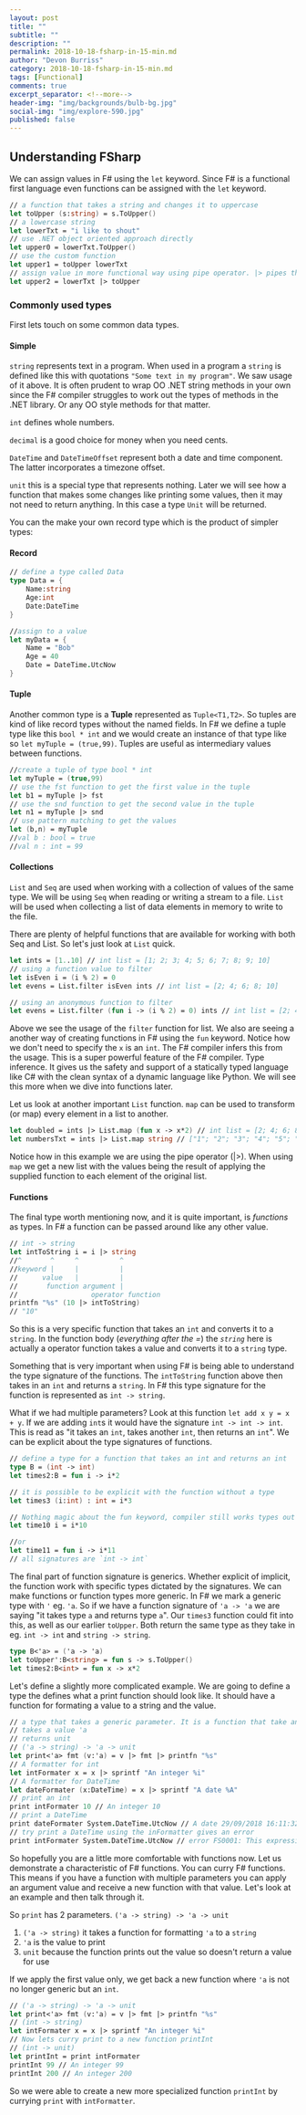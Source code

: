 ```yaml
---
layout: post
title: ""
subtitle: ""
description: ""
permalink: 2018-10-18-fsharp-in-15-min.md
author: "Devon Burriss"
category: 2018-10-18-fsharp-in-15-min.md
tags: [Functional]
comments: true
excerpt_separator: <!--more-->
header-img: "img/backgrounds/bulb-bg.jpg"
social-img: "img/explore-590.jpg"
published: false
---
```


## Understanding FSharp

We can assign values in F# using the `let` keyword. Since F# is a functional first language even functions can be assigned with the `let` keyword.

```fsharp
// a function that takes a string and changes it to uppercase
let toUpper (s:string) = s.ToUpper()
// a lowercase string
let lowerTxt = "i like to shout"
// use .NET object oriented approach directly
let upper0 = lowerTxt.ToUpper()
// use the custom function
let upper1 = toUpper lowerTxt
// assign value in more functional way using pipe operator. |> pipes the value on the left into the function parameter of the function on the right
let upper2 = lowerTxt |> toUpper
```

### Commonly used types

First lets touch on some common data types.

#### Simple

`string` represents text in a program. When used in a program a `string` is defined like this with quotations `"Some text in my program"`. We saw usage of it above. It is often prudent to wrap OO .NET string methods in your own since the F# compiler struggles to work out the types of methods in the .NET library. Or any OO style methods for that matter.

`int` defines whole numbers.

`decimal` is a good choice for money when you need cents.

`DateTime` and `DateTimeOffset` represent both a date and time component. The latter incorporates a timezone offset.

`unit` this is a special type that represents nothing. Later we will see how a function that makes some changes like printing some values, then it may not need to return anything. In this case a type `Unit` will be returned.

You can the make your own record type which is the product of simpler types:

#### Record

```fsharp
// define a type called Data
type Data = {
    Name:string
    Age:int
    Date:DateTime
}

//assign to a value
let myData = {
    Name = "Bob"
    Age = 40
    Date = DateTime.UtcNow
}
```

#### Tuple

Another common type is a **Tuple** represented as `Tuple<T1,T2>`. So tuples are kind of like record types without the named fields. In F# we define a tuple type like this `bool * int` and we would create an instance of that type like so `let myTuple = (true,99)`. Tuples are useful as intermediary values between functions.

```fsharp
//create a tuple of type bool * int
let myTuple = (true,99)
// use the fst function to get the first value in the tuple
let b1 = myTuple |> fst
// use the snd function to get the second value in the tuple
let n1 = myTuple |> snd
// use pattern matching to get the values
let (b,n) = myTuple
//val b : bool = true
//val n : int = 99
```

#### Collections

`List` and `Seq` are used when working with a collection of values of the same type. We will be using `Seq` when reading or writing a stream to a file. `List` will be used when collecting a list of data elements in memory to write to the file.

There are plenty of helpful functions that are available for working with both Seq and List. So let's just look at `List` quick.

```fsharp
let ints = [1..10] // int list = [1; 2; 3; 4; 5; 6; 7; 8; 9; 10]
// using a function value to filter
let isEven i = (i % 2) = 0
let evens = List.filter isEven ints // int list = [2; 4; 6; 8; 10]

// using an anonymous function to filter
let evens = List.filter (fun i -> (i % 2) = 0) ints // int list = [2; 4; 6; 8; 10]
```

Above we see the usage of the `filter` function for list. We also are seeing a another way of creating functions in F# using the `fun` keyword. Notice how we don't need to specify the `x` is an `int`. The F# compiler infers this from the usage. This is a super powerful feature of the F# compiler. Type inference. It gives us the safety and support of a statically typed language like C# with the clean syntax of a dynamic language like Python. We will see this more when we dive into functions later.

Let us look at another important `List` function. `map` can be used to transform (or map) every element in a list to another.

```fsharp
let doubled = ints |> List.map (fun x -> x*2) // int list = [2; 4; 6; 8; 10; 12; 14; 16; 18; 20]
let numbersTxt = ints |> List.map string // ["1"; "2"; "3"; "4"; "5"; "6"; "7"; "8"; "9"; "10"]
```

Notice how in this example we are using the pipe operator (|>). When using `map` we get a new list with the values being the result of applying the supplied function to each element of the original list.

#### Functions

The final type worth mentioning now, and it is quite important, is *functions* as types. In F# a function can be passed around like any other value.

```fsharp
// int -> string
let intToString i = i |> string
//^       ^     ^          ^
//keyword |     |          |
//      value   |          |
//       function argument |
//                  operator function
printfn "%s" (10 |> intToString)
// "10"
```

So this is a very specific function that takes an `int` and converts it to a `string`. In the function body (*everything after the =*) the *`string`* here is actually a operator function takes a value and converts it to a `string` type.

Something that is very important when using F# is being able to understand the type signature of the functions. The `intToString` function above then takes in an `int` and returns a `string`. In F# this type signature for the function is represented as `int -> string`.

What if we had multiple parameters? Look at this function `let add x y = x + y`. If we are adding `int`s it would have the signature `int -> int -> int`. This is read as "it takes an `int`, takes another `int`, then returns an `int`". We can be explicit about the type signatures of functions.

```fsharp
// define a type for a function that takes an int and returns an int
type B = (int -> int)
let times2:B = fun i -> i*2

// it is possible to be explicit with the function without a type
let times3 (i:int) : int = i*3

// Nothing magic about the fun keyword, compiler still works types out implicitly
let time10 i = i*10

//or
let time11 = fun i -> i*11
// all signatures are `int -> int`
```

The final part of function signature is generics. Whether explicit of implicit, the function work with specific types dictated by the signatures. We can make functions or function types more generic. In F# we mark a generic type with `'` eg. `'a`.
So if we have a function signature of `'a -> 'a` we are saying "it takes type `a` and returns type `a`". Our `times3` function could fit into this, as well as our earlier `toUpper`. Both return the same type as they take in eg. `int -> int` and `string -> string`.

```fsharp
type B<'a> = ('a -> 'a)
let toUpper':B<string> = fun s -> s.ToUpper()
let times2:B<int> = fun x -> x*2
```

Let's define a slightly more complicated example. We are going to define a type the defines what a print function should look like. It should have a function for formating a value to a string and the value.

```fsharp
// a type that takes a generic parameter. It is a function that take another function as its first parameter `'a -> string`
// takes a value 'a
// returns unit
// ('a -> string) -> 'a -> unit
let print<'a> fmt (v:'a) = v |> fmt |> printfn "%s"
// A formatter for int
let intFormater x = x |> sprintf "An integer %i"
// A formatter for DateTime
let dateFormater (x:DateTime) = x |> sprintf "A date %A"
// print an int
print intFormater 10 // An integer 10
// print a DateTime
print dateFormater System.DateTime.UtcNow // A date 29/09/2018 16:11:32
// try print a DateTime using the inFormatter gives an error
print intFormater System.DateTime.UtcNow // error FS0001: This expression was expected to have type 'int' but here has type 'DateTime'
```

So hopefully you are a little more comfortable with functions now. Let us demonstrate a characteristic of F# functions. You can curry F# functions. This means if you have a function with multiple parameters you can apply an argument value and receive a new function with that value. Let's look at an example and then talk through it.

So `print` has 2 parameters. `('a -> string) -> 'a -> unit`

1. `('a -> string)` it takes a function for formatting `'a` to a `string`
1. `'a` is the value to print
1. `unit` because the function prints out the value so doesn't return a value for use

If we apply the first value only, we get back a new function where `'a` is not no longer generic but an `int`.

```fsharp
// ('a -> string) -> 'a -> unit
let print<'a> fmt (v:'a) = v |> fmt |> printfn "%s"
// (int -> string)
let intFormater x = x |> sprintf "An integer %i"
// Now lets curry print to a new function printInt
// (int -> unit)
let printInt = print intFormater
printInt 99 // An integer 99
printInt 200 // An integer 200
```

So we were able to create a new more specialized function `printInt` by currying `print` with `intFormatter`.
